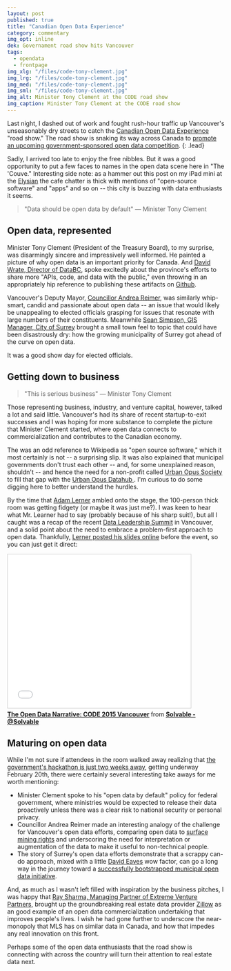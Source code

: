 ```yaml
---
layout: post
published: true
title: "Canadian Open Data Experience"
category: commentary
img_opt: inline
dek: Governament road show hits Vancouver
tags: 
  - opendata
  - frontpage
img_xlg: "/files/code-tony-clement.jpg"
img_lrg: "/files/code-tony-clement.jpg"
img_med: "/files/code-tony-clement.jpg"
img_sml: "/files/code-tony-clement.jpg"
img_alt: Minister Tony Clement at the CODE road show
img_caption: Minister Tony Clement at the CODE road show
---
```



Last night, I dashed out of work and fought rush-hour traffic up Vancouver's unseasonably dry streets to catch the [Canadian Open Data Experience][1] "road show." The road show is snaking its way across Canada to [promote an upcoming government-sponsored open data competition][1].
{: .lead}

Sadly, I arrived too late to enjoy the free nibbles. But it was a good opportunity to put a few faces to names in the open data scene here in "The 'Couve." Interesting side note: as a hammer out this post on my iPad mini at the [Elysian](http://elysiancoffee.com/) the cafe chatter is thick with mentions of "open-source software" and "apps" and so on -- this city is buzzing with data enthusiasts it seems.

> "Data should be open data by default"
> &mdash; Minister Tony Clement

## Open data, represented

Minister Tony Clement (President of the Treasury Board), to my surprise, was disarmingly sincere and impressively well informed. He painted a picture of why open data is an important priority for Canada. And [David Wrate, Director of DataBC](http://www.data.gov.bc.ca/), spoke excitedly about the province's efforts to share more "APIs, code, and data with the public," even throwing in an appropriately hip reference to publishing these artifacts on [Github](http://github.com).

Vancouver's Deputy Mayor, [Councillor Andrea Reimer](http://vancouver.ca/your-government/andrea-reimer.aspx), was similarly whip-smart, candid and passionate about open data -- an issue that would likely be unappealing to elected officials grasping for issues that resonate with large numbers of their constituents. Meanwhile [Sean Simpson, GIS Manager, City of Surrey](http://data.surrey.ca/) brought a small town feel to topic that could have been disastrously dry: how the growing municipality of Surrey got ahead of the curve on open data.

It was a good show day for elected officials.

## Getting down to business

> "This is serious business"
> &mdash; Minister Tony Clement

Those representing business, industry, and venture capital, however, talked a lot and said little. Vancouver's had its share of recent startup-to-exit successes and I was hoping for more substance to complete the picture that Minister Clement started, where open data connects to commercialization and contributes to the Canadian economy.

The was an odd reference to Wikipedia as "open source software," which it most certainly is not -- a surprising slip. It was also explained that municipal governments don't trust each other -- and, for some unexplained reason, shouldn't -- and hence the need for a non-profit called [Urban Opus Society](http://urbanopus.net/) to fill that gap with the [Urban Opus Datahub
](http://urbanopus.net/datahub/). I'm curious to do some digging here to better understand the hurdles.

By the time that [Adam Lerner](https://twitter.com/adamler) ambled onto the stage, the 100-person thick room was getting fidgety (or maybe it was just me?). I was keen to hear what Mr. Learner had to say (probably because of his sharp suit!),  but all I caught was a recap of the recent [Data Leadership Summit](http://www.datasummit.ca/) in Vancouver, and a solid point about the need to embrace a problem-first approach to open data. Thankfully, [Lerner posted his slides online](http://www.slideshare.net/adamlerner/solvable-code-2015-roadshow-presentation-v1) before the event, so you can just get it direct:

<iframe src="//www.slideshare.net/slideshow/embed_code/44560257" width="425" height="355" frameborder="0" marginwidth="0" marginheight="0" scrolling="no" style="border:1px solid #CCC; border-width:1px; margin-bottom:5px; max-width: 100%;" allowfullscreen> </iframe> <div style="margin-bottom:5px"> <strong> <a href="//www.slideshare.net/adamlerner/solvable-code-2015-roadshow-presentation-v1" title="The Open Data Narrative: CODE 2015 Vancouver" target="_blank">The Open Data Narrative: CODE 2015 Vancouver</a> </strong> from <strong><a href="//www.slideshare.net/adamlerner" target="_blank">Solvable - @Solvable</a></strong> </div>

## Maturing on open data

While I'm not sure if attendees in the room walked away realizing that [the government's hackathon is just two weeks away][1], getting underway February 20th, there were certainly several interesting take aways for me worth mentioning:

* Minister Clement spoke to his "open data by default" policy for federal government, where ministries would be expected to release their data proactively unless there was a clear risk to national security or personal privacy.
* Councillor Andrea Reimer made an interesting analogy of the challenge for Vancouver's open data efforts, comparing open data to [surface mining rights](https://en.wikipedia.org/wiki/Mineral_rights) and underscoring the need for interpretation or augmentation of the data to make it useful to non-technical people.
* The story of Surrey's open data efforts demonstrate that a scrappy can-do approach, mixed with a little [David Eaves](http://eaves.ca/about-david/) wow factor, can go a long way in the journey toward a [successfully bootstrapped municipal open data initiative](http://data.surrey.ca/).

And, as much as I wasn't left filled with inspiration by the business pitches, I was happy that [Ray Sharma, Managing Partner of Extreme Venture Partners](http://evp.vc/team/), brought up the groundbreaking real estate data provider [Zillow](http://www.zillow.com/) as an good example of an open data commercialization undertaking that improves people's lives. I wish he had gone further to underscore the near-monopoly that MLS has on similar data in Canada, and how that impedes any real innovation on this front.

Perhaps some of the open data enthusiasts that the road show is connecting with across the country will turn their attention to real estate data next.

[1]: https://www.canadianopendataexperience.ca
